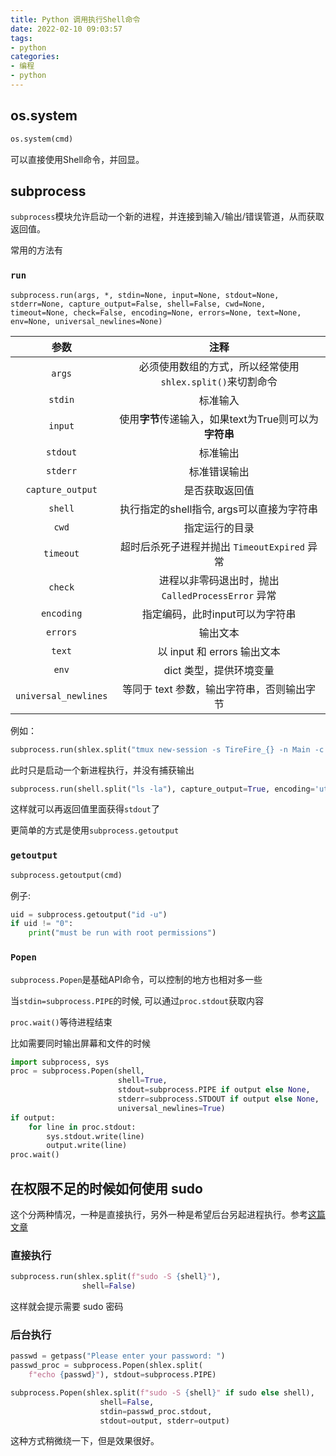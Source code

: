 ```yaml
---
title: Python 调用执行Shell命令
date: 2022-02-10 09:03:57
tags:
- python
categories:
- 编程
- python
---
```


## os.system

```py
os.system(cmd)
```

可以直接使用Shell命令，并回显。

## subprocess

`subprocess`模块允许启动一个新的进程，并连接到输入/输出/错误管道，从而获取返回值。

常用的方法有

### `run`
```
subprocess.run(args, *, stdin=None, input=None, stdout=None, stderr=None, capture_output=False, shell=False, cwd=None, timeout=None, check=False, encoding=None, errors=None, text=None, env=None, universal_newlines=None)
```

|         参数         |                           注释                            |
| :------------------: | :-------------------------------------------------------: |
|        `args`        | 必须使用数组的方式，所以经常使用`shlex.split()`来切割命令 |
|       `stdin`        |                         标准输入                          |
|       `input`        |  使用**字节**传递输入，如果text为True则可以为**字符串**   |
|       `stdout`       |                         标准输出                          |
|       `stderr`       |                       标准错误输出                        |
|   `capture_output`   |                      是否获取返回值                       |
|       `shell`        |         执行指定的shell指令, args可以直接为字符串         |
|        `cwd`         |                      指定运行的目录                       |
|      `timeout`       |       超时后杀死子进程并抛出 `TimeoutExpired` 异常        |
|       `check`        |    进程以非零码退出时，抛出 `CalledProcessError` 异常     |
|      `encoding`      |              指定编码，此时input可以为字符串              |
|       `errors`       |                         输出文本                          |
|        `text`        |                以 input 和 errors 输出文本                |
|        `env`         |                  dict 类型，提供环境变量                  |
| `universal_newlines` |        等同于 text 参数，输出字符串，否则输出字节         |

例如：
```python
subprocess.run(shlex.split("tmux new-session -s TireFire_{} -n Main -c {} -d".format(hostname, cwd)))
```

此时只是启动一个新进程执行，并没有捕获输出

```py
subprocess.run(shell.split("ls -la"), capture_output=True, encoding='utf-8')
```
这样就可以再返回值里面获得`stdout`了

更简单的方式是使用`subprocess.getoutput`


### `getoutput`
```python
subprocess.getoutput(cmd)
```

例子:
```py
uid = subprocess.getoutput("id -u")
if uid != "0":
    print("must be run with root permissions")
```

### `Popen`

`subprocess.Popen`是基础API命令，可以控制的地方也相对多一些

当`stdin=subprocess.PIPE`的时候, 可以通过`proc.stdout`获取内容

`proc.wait()`等待进程结束

比如需要同时输出屏幕和文件的时候

```py
import subprocess, sys
proc = subprocess.Popen(shell,
                        shell=True,
                        stdout=subprocess.PIPE if output else None,
                        stderr=subprocess.STDOUT if output else None,
                        universal_newlines=True)
if output:
    for line in proc.stdout:
        sys.stdout.write(line)
        output.write(line)
proc.wait()
```

## 在权限不足的时候如何使用 sudo

这个分两种情况，一种是直接执行，另外一种是希望后台另起进程执行。参考[这篇文章](https://stackoverflow.com/questions/567542/running-a-command-as-a-super-user-from-a-python-script)

### 直接执行

```py
subprocess.run(shlex.split(f"sudo -S {shell}"),
                shell=False)
```

这样就会提示需要 sudo 密码

### 后台执行

```py
passwd = getpass("Please enter your password: ")
passwd_proc = subprocess.Popen(shlex.split(
    f"echo {passwd}"), stdout=subprocess.PIPE)

subprocess.Popen(shlex.split(f"sudo -S {shell}" if sudo else shell),
                    shell=False,
                    stdin=passwd_proc.stdout,
                    stdout=output, stderr=output)
```

这种方式稍微绕一下，但是效果很好。


